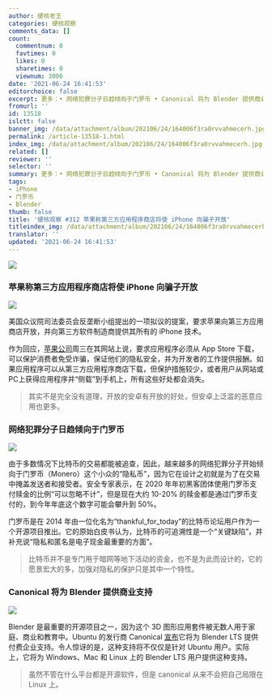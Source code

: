 ```yaml
---
author: 硬核老王
categories: 硬核观察
comments_data: []
count:
  commentnum: 0
  favtimes: 0
  likes: 0
  sharetimes: 0
  viewnum: 3006
date: '2021-06-24 16:41:53'
editorchoice: false
excerpt: 更多：• 网络犯罪分子日趋倾向于门罗币 • Canonical 将为 Blender 提供商业支持
fromurl: ''
id: 13518
islctt: false
banner_img: /data/attachment/album/202106/24/164006f3ra0rvvahmecerh.jpg
permalink: /article-13518-1.html
index_img: /data/attachment/album/202106/24/164006f3ra0rvvahmecerh.jpg
related: []
reviewer: ''
selector: ''
summary: 更多：• 网络犯罪分子日趋倾向于门罗币 • Canonical 将为 Blender 提供商业支持
tags:
- iPhone
- 门罗币
- Blender
thumb: false
title: '硬核观察 #312 苹果称第三方应用程序商店将使 iPhone 向骗子开放'
titleindex_img: /data/attachment/album/202106/24/164006f3ra0rvvahmecerh.jpg
translator: ''
updated: '2021-06-24 16:41:53'
---
```


![](/data/attachment/album/202106/24/164006f3ra0rvvahmecerh.jpg)


### 苹果称第三方应用程序商店将使 iPhone 向骗子开放


![](/data/attachment/album/202106/24/164017jgilnxiqqa9ze9ym.jpg)


美国众议院司法委员会反垄断小组提出的一项拟议的提案，要求苹果向第三方应用商店开放，并向第三方软件制造商提供其所有的 iPhone 技术。


作为回应，[苹果公司](https://www.bloomberg.com/news/articles/2021-06-23/apple-says-third-party-app-stores-would-open-iphones-to-scammers)周三在其网站上说，要求应用程序必须从 App Store 下载，可以保护消费者免受诈骗，保证他们的隐私安全，并为开发者的工作提供报酬。如果应用程序可以从第三方应用程序商店下载，但保护措施较少，或者用户从网站或PC上获得应用程序并“侧载”到手机上，所有这些好处都会消失。



> 
> 其实不是完全没有道理，开放的安卓有开放的好处，但安卓上泛滥的恶意应用也更多。
> 
> 
> 


### 网络犯罪分子日趋倾向于门罗币


![](/data/attachment/album/202106/24/164038r4j3vgwogjk9m4g8.jpg)


由于多数情况下比特币的交易都能被追查，因此，越来越多的网络犯罪分子开始倾向于门罗币（Monero）这个小众的“隐私币”，因为它在设计之初就是为了在交易中掩盖发送者和接受者。安全专家表示，在 2020 年年初黑客团体使用门罗币支付赎金的比例“可以忽略不计”，但是现在大约 10-20% 的赎金都是通过门罗币支付的，到今年年底这个数字可能会攀升到 50%。


门罗币是在 2014 年由一位化名为“thankful\_for\_today”的比特币论坛用户作为一个开源项目推出。它的原始白皮书认为，比特币的可追溯性是一个“关键缺陷”，并补充说“隐私和匿名是电子现金最重要的方面”。



> 
> 比特币并不是专门用于暗网等地下活动的资金，也不是为此而设计的，它的愿景宏大的多，加强对隐私的保护只是其中一个特性。
> 
> 
> 


### Canonical 将为 Blender 提供商业支持


![](/data/attachment/album/202106/24/164139ofz0drwtfft4c4mo.jpg)


Blender 是最重要的开源项目之一，因为这个 3D 图形应用套件被无数人用于家庭、商业和教育中。Ubuntu 的发行商 Canonical [宣布](https://ubuntu.com/blog/blender-support-from-canonical)它将为 Blender LTS 提供付费企业支持。令人惊讶的是，这种支持将不仅仅是针对 Ubuntu 用户。实际上，它将为 Windows、Mac 和 Linux 上的 Blender LTS 用户提供这种支持。



> 
> 虽然不管在什么平台都是开源软件，但是 canonical 从来不会把自己局限在 Linux 上。
> 
> 
>